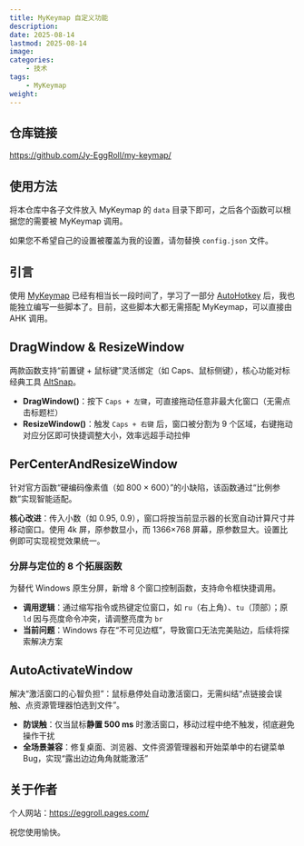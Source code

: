 ```yaml
---
title: MyKeymap 自定义功能
description: 
date: 2025-08-14
lastmod: 2025-08-14
image: 
categories:
    - 技术
tags:
    - MyKeymap
weight: 
---
```


## 仓库链接

https://github.com/Jy-EggRoll/my-keymap/

## 使用方法

将本仓库中各子文件放入 MyKeymap 的 `data` 目录下即可，之后各个函数可以根据您的需要被 MyKeymap 调用。

如果您不希望自己的设置被覆盖为我的设置，请勿替换 `config.json` 文件。

## 引言

使用 [MyKeymap](https://github.com/xianyukang/MyKeymap) 已经有相当长一段时间了，学习了一部分 [AutoHotkey](https://github.com/AutoHotkey/AutoHotkey) 后，我也能独立编写一些脚本了。目前，这些脚本大都无需搭配 MyKeymap，可以直接由 AHK 调用。

## DragWindow & ResizeWindow

两款函数支持“前置键 + 鼠标键”灵活绑定（如 Caps、鼠标侧键），核心功能对标经典工具 [AltSnap](https://github.com/RamonUnch/AltSnap)。

- **DragWindow()**：按下 `Caps + 左键`，可直接拖动任意非最大化窗口（无需点击标题栏）
- **ResizeWindow()**：触发 `Caps + 右键` 后，窗口被分割为 9 个区域，右键拖动对应分区即可快捷调整大小，效率远超手动拉伸

## PerCenterAndResizeWindow

针对官方函数“硬编码像素值（如 800 × 600）”的小缺陷，该函数通过“比例参数”实现智能适配。

**核心改进**：传入小数（如 0.95, 0.9），窗口将按当前显示器的长宽自动计算尺寸并移动窗口。使用 4k 屏，原参数显小，而 1366×768 屏幕，原参数显大。设置比例即可实现视觉效果统一。

### 分屏与定位的 8 个拓展函数

为替代 Windows 原生分屏，新增 8 个窗口控制函数，支持命令框快捷调用。

- **调用逻辑**：通过缩写指令或热键定位窗口，如 `ru`（右上角）、`tu`（顶部）；原 `ld` 因与亮度命令冲突，请调整亮度为 `br`
- **当前问题**：Windows 存在“不可见边框”，导致窗口无法完美贴边，后续将探索解决方案

## AutoActivateWindow

解决“激活窗口的心智负担”：鼠标悬停处自动激活窗口，无需纠结“点链接会误触、点资源管理器怕选到文件”。

- **防误触**：仅当鼠标**静置 500 ms** 时激活窗口，移动过程中绝不触发，彻底避免操作干扰
- **全场景兼容**：修复桌面、浏览器、文件资源管理器和开始菜单中的右键菜单 Bug，实现“露出边边角角就能激活”

## 关于作者

个人网站：https://eggroll.pages.com/

祝您使用愉快。
